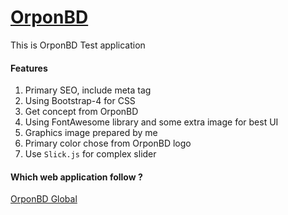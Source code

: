 # [OrponBD](https://plabon-asad.github.io/orpon-bd/)
This is OrponBD Test application

#### Features
1. Primary SEO, include meta tag 
2. Using Bootstrap-4 for CSS
3. Get concept from OrponBD
4. Using FontAwesome library and some extra image for best UI
5. Graphics image prepared by me
6. Primary color chose from OrponBD logo
7. Use `Slick.js` for complex slider

#### Which web application follow ?
[OrponBD Global](https://v2.dev.orponbd.global)
